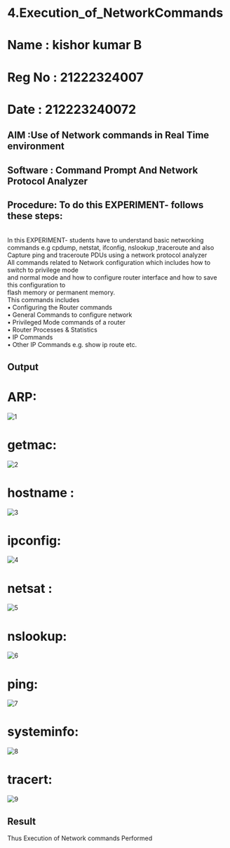 # 4.Execution_of_NetworkCommands
# Name : kishor kumar B
# Reg No : 21222324007
# Date : 212223240072
## AIM :Use of Network commands in Real Time environment
## Software : Command Prompt And Network Protocol Analyzer
## Procedure: To do this EXPERIMENT- follows these steps:
<BR>
In this EXPERIMENT- students have to understand basic networking commands e.g cpdump, netstat, ifconfig, nslookup ,traceroute and also Capture ping and traceroute PDUs using a network protocol analyzer 
<BR>
All commands related to Network configuration which includes how to switch to privilege mode
<BR>
and normal mode and how to configure router interface and how to save this configuration to
<BR>
flash memory or permanent memory.
<BR>
This commands includes
<BR>
• Configuring the Router commands
<BR>
• General Commands to configure network
<BR>
• Privileged Mode commands of a router 
<BR>
• Router Processes & Statistics
<BR>
• IP Commands
<BR>
• Other IP Commands e.g. show ip route etc.
<BR>

## Output
# ARP:
![1](https://github.com/user-attachments/assets/c9e28962-4fac-4e81-b095-7d0d7fdd8a88)


# getmac:
![2](https://github.com/user-attachments/assets/7b8f16ca-6fef-4f83-b213-89b3706f14a7)


# hostname :
![3](https://github.com/user-attachments/assets/3a97ea3b-7e83-4ef0-8390-7afd38e9f474)


# ipconfig:
![4](https://github.com/user-attachments/assets/e8613c1e-35e5-4832-8e13-ee51bb752a81)

# netsat :
![5](https://github.com/user-attachments/assets/bb717e18-0970-4414-a350-edd73521aa66)

# nslookup:
![6](https://github.com/user-attachments/assets/17735044-319f-4b52-835d-547712b0d43d)


# ping:
![7](https://github.com/user-attachments/assets/e8b18780-c1d6-4439-80d4-10861b43671c)


# systeminfo:
![8](https://github.com/user-attachments/assets/77f28466-1487-4d06-9f06-0d320441cd9e)


# tracert:
![9](https://github.com/user-attachments/assets/92e7009f-2a1b-4ead-8239-00a47c84c938)

## Result
Thus Execution of Network commands Performed 
